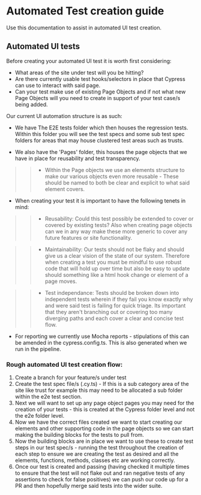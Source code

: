 # Automated Test creation guide

Use this documentation to assist in automated UI test creation.

## Automated UI tests
Before creating your automated UI test it is worth first considering:
- What areas of the site under test will you be hitting? 
- Are there currently usable test hooks/selectors in place that Cypress can use to interact with said page.
- Can your test make use of existing Page Objects and if not what new Page Objects will you need to create in support of your test case/s being added.

Our current UI automation structure is as such:
- We have The E2E tests folder which then houses the regression tests. Within this folder you will see the test specs and some sub test spec folders for areas that may house clustered test areas such as trusts.

- We also have the 'Pages' folder, this houses the page objects that we have in place for reusability and test transparency.
>> - Within the Page objects we use an elements structure to make our various objects even more reusable - These should be named to both be clear and explicit to what said element covers.

- When creating your test it is important to have the following tenets in mind:
>> - Reusability: Could this test possibly be extended to cover or covered by existing tests? Also when creating page objects can we in any way make these more generic to cover any future features or site functionality.

>> - Maintainability: Our tests should not be flaky and should give us a clear vision of the state of our system. Therefore when creating a test you must be mindful to use robust code that will hold up over time but also be easy to update should something like a html hook change or element of a page moves.

>> - Test independance: Tests should be broken down into independent tests wherein if they fail you know exactly why and were said test is failing for quick triage. Its important that they aren't branching out or covering too many diverging paths and each cover a clear and concise test flow. 

- For reporting we currently use Mocha reports - stipulations of this can be amended in the cypress.config.ts. This is also generated when we run in the pipeline.

### Rough automated UI test creation flow:
1. Create a branch for your feature/s under test
2. Create the test spec file/s (.cy.ts) - If this is a sub category area of the site like trust for example this may need to be allocated a sub folder within the e2e test section.
3. Next we will want to set up any page object pages you may need for the creation of your tests - this is created at the Cypress folder level and not the e2e folder level.
4. Now we have the correct files created we want to start creating our elements and other supporting code in the page objects so we can start making the building blocks for the tests to pull from.
5. Now the building blocks are in place we want to use these to create test steps in our test spec/s - running the test throughout the creation of each step to ensure we are creating the test as desired and all the elements, functions, methods, classes etc are working correctly.
6. Once our test is created and passing (having checked it multiple times to ensure that the test will not flake out and ran negative tests of any assertions to check for false positives) we can push our code up for a PR and then hopefully merge said tests into the wider suite.